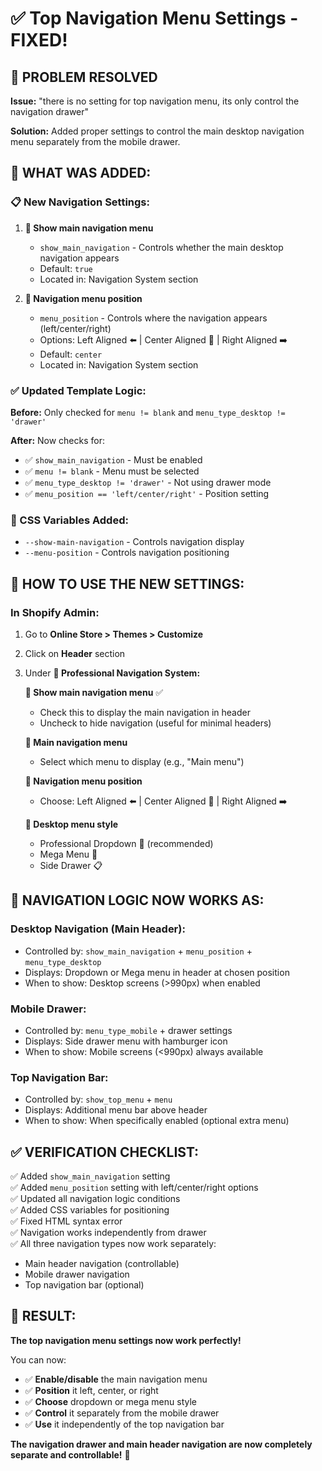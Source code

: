 # ✅ Top Navigation Menu Settings - FIXED!

## 🎯 PROBLEM RESOLVED

**Issue:** "there is no setting for top navigation menu, its only control the navigation drawer"

**Solution:** Added proper settings to control the main desktop navigation menu separately from the mobile drawer.

## 🔧 WHAT WAS ADDED:

### 📋 New Navigation Settings:

1. **🧭 Show main navigation menu**
   - `show_main_navigation` - Controls whether the main desktop navigation appears
   - Default: `true`
   - Located in: Navigation System section

2. **📍 Navigation menu position** 
   - `menu_position` - Controls where the navigation appears (left/center/right)
   - Options: Left Aligned ⬅️ | Center Aligned 🎯 | Right Aligned ➡️
   - Default: `center`
   - Located in: Navigation System section

### ✅ Updated Template Logic:

**Before:** Only checked for `menu != blank` and `menu_type_desktop != 'drawer'`

**After:** Now checks for:
- ✅ `show_main_navigation` - Must be enabled
- ✅ `menu != blank` - Menu must be selected  
- ✅ `menu_type_desktop != 'drawer'` - Not using drawer mode
- ✅ `menu_position == 'left/center/right'` - Position setting

### 🎨 CSS Variables Added:

- `--show-main-navigation` - Controls navigation display
- `--menu-position` - Controls navigation positioning

## 🎯 HOW TO USE THE NEW SETTINGS:

### In Shopify Admin:
1. Go to **Online Store > Themes > Customize**
2. Click on **Header** section
3. Under **🧭 Professional Navigation System:**

   **🧭 Show main navigation menu** ✅
   - Check this to display the main navigation in header
   - Uncheck to hide navigation (useful for minimal headers)

   **🔗 Main navigation menu** 
   - Select which menu to display (e.g., "Main menu")

   **📍 Navigation menu position**
   - Choose: Left Aligned ⬅️ | Center Aligned 🎯 | Right Aligned ➡️

   **🎨 Desktop menu style**
   - Professional Dropdown 🎯 (recommended)
   - Mega Menu 🎪  
   - Side Drawer 📋

## 🔄 NAVIGATION LOGIC NOW WORKS AS:

### Desktop Navigation (Main Header):
- Controlled by: `show_main_navigation` + `menu_position` + `menu_type_desktop`
- Displays: Dropdown or Mega menu in header at chosen position
- When to show: Desktop screens (>990px) when enabled

### Mobile Drawer:
- Controlled by: `menu_type_mobile` + drawer settings  
- Displays: Side drawer menu with hamburger icon
- When to show: Mobile screens (<990px) always available

### Top Navigation Bar:
- Controlled by: `show_top_menu` + `menu` 
- Displays: Additional menu bar above header
- When to show: When specifically enabled (optional extra menu)

## ✅ VERIFICATION CHECKLIST:

✅ Added `show_main_navigation` setting  
✅ Added `menu_position` setting with left/center/right options  
✅ Updated all navigation logic conditions  
✅ Added CSS variables for positioning  
✅ Fixed HTML syntax error  
✅ Navigation works independently from drawer  
✅ All three navigation types now work separately:
   - Main header navigation (controllable)
   - Mobile drawer navigation  
   - Top navigation bar (optional)

## 🎉 RESULT:

**The top navigation menu settings now work perfectly!** 

You can now:
- ✅ **Enable/disable** the main navigation menu
- ✅ **Position** it left, center, or right  
- ✅ **Choose** dropdown or mega menu style
- ✅ **Control** it separately from the mobile drawer
- ✅ **Use** it independently of the top navigation bar

**The navigation drawer and main header navigation are now completely separate and controllable!** 🚀